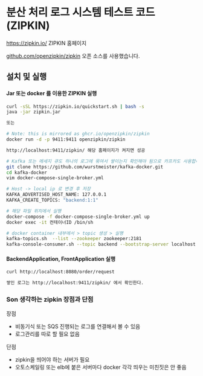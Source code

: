 # 분산 처리 로그 시스템 테스트 코드 (ZIPKIN)

https://zipkin.io/ ZIPKIN 홈페이지

[github.com/openzipkin/zipkin](github.com/openzipkin/zipkin)
오픈 소스를 사용했습니다.

## 설치 및 실행

#### Jar 또는 docker 를 이용한 ZIPKIN 실행 

```zsh
curl -sSL https://zipkin.io/quickstart.sh | bash -s
java -jar zipkin.jar

또는 

# Note: this is mirrored as ghcr.io/openzipkin/zipkin
docker run -d -p 9411:9411 openzipkin/zipkin

http://localhost:9411/zipkin/ 해당 홈페이지가 켜지면 성공 

```

```zsh
# Kafka 또는 메세지 큐도 하나의 로그에 묶여서 쌓이는지 확인해야 됨으로 카프카도 사용합니다.
git clone https://github.com/wurstmeister/kafka-docker.git
cd kafka-docker
vim docker-compose-single-broker.yml

# Host -> local ip 로 변경 후 저장
KAFKA_ADVERTISED_HOST_NAME: 127.0.0.1
KAFKA_CREATE_TOPICS: "backend:1:1"

# 해당 파일 위치에서 실행 
docker-compose -f docker-compose-single-broker.yml up
docker exec -it 컨테이너ID /bin/sh

# docker container 내부에서 > topic 생성 > 실행   
kafka-topics.sh  --list --zookeeper zookeeper:2181
kafka-console-consumer.sh --topic backend --bootstrap-server localhost:9092 
```

#### BackendApplication, FrontApplication 실행
```zsh
curl http://localhost:8080/order/request

쌓인 로그는 http://localhost:9411/zipkin/ 에서 확인한다. 
```

### Son 생각하는 zipkin 장점과 단점
장점
- 비동기식 또는 SQS 진행되는 로그를 연결해서 볼 수 있음
- 로그관리를 따로 할 필요 없음

단점
- zipkin을 띄어야 하는 서버가 필요 
- 오토스케일링 또는 elb에 붙은 서버마다 docker 각각 띄우는 미친짓은 안 좋음
